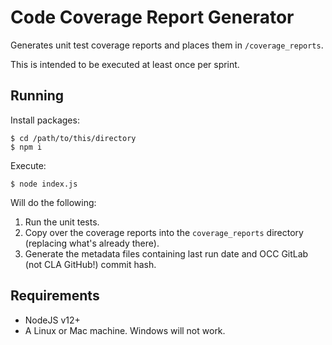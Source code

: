 # Code Coverage Report Generator

Generates unit test coverage reports and places them in `/coverage_reports`.

This is intended to be executed at least once per sprint.

## Running

Install packages:

	$ cd /path/to/this/directory
	$ npm i

Execute:

	$ node index.js

Will do the following:

1. Run the unit tests.
2. Copy over the coverage reports into the `coverage_reports` directory (replacing what's already there).
3. Generate the metadata files containing last run date and OCC GitLab (not CLA GitHub!) commit hash.

## Requirements

- NodeJS v12+
- A Linux or Mac machine. Windows will not work.
